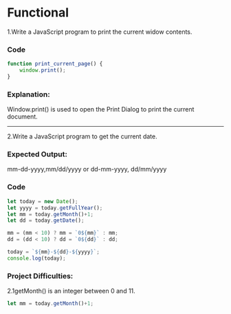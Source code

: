 # Functional

1.Write a JavaScript program to print the current widow contents.

### Code

```javascript
function print_current_page() {
    window.print();
}
```

### Explanation:

Window.print() is used to open the Print Dialog to print the current document.

---

2.Write a JavaScript program to get the current date.

### Expected Output:
mm-dd-yyyy,mm/dd/yyyy or dd-mm-yyyy, dd/mm/yyyy

### Code

```javascript
let today = new Date();
let yyyy = today.getFullYear();
let mm = today.getMonth()+1;
let dd = today.getDate();

mm = (mm < 10) ? mm = `0${mm}` : mm;
dd = (dd < 10) ? dd = `0${dd}` : dd;

today = `${mm}-${dd}-${yyyy}`;
console.log(today);
```

### Project Difficulties:

2.1getMonth() is an integer between 0 and 11.

```javascript
let mm = today.getMonth()+1;
```